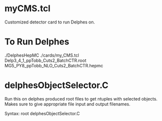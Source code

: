 # myCMS.tcl 
Customized detector card to run Delphes on.

# To Run Delphes
./DelphesHepMC ./cards/my_CMS.tcl Delp3_4_1_ppTobb_Cuts2_BatchCTR.root MG5_PY8_ppTobb_NLO_Cuts2_BatchCTR.hepmc

# delphesObjectSelector.C 

Run this on delphes produced root files to get ntuples with selected objects. 
Makes sure to give appropriate file input and output filenames.

Syntax:
root delphesObjectSelector.C
